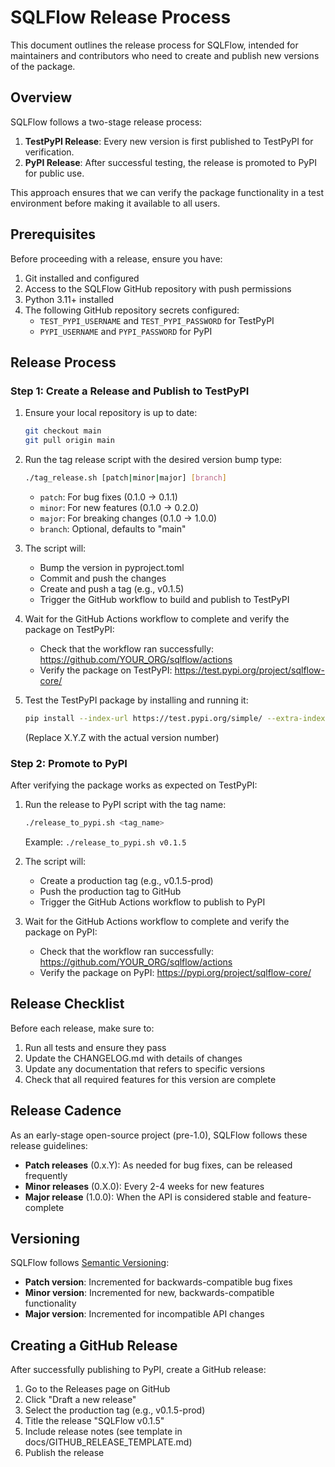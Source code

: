 # SQLFlow Release Process

This document outlines the release process for SQLFlow, intended for maintainers and contributors who need to create and publish new versions of the package.

## Overview

SQLFlow follows a two-stage release process:

1. **TestPyPI Release**: Every new version is first published to TestPyPI for verification.
2. **PyPI Release**: After successful testing, the release is promoted to PyPI for public use.

This approach ensures that we can verify the package functionality in a test environment before making it available to all users.

## Prerequisites

Before proceeding with a release, ensure you have:

1. Git installed and configured
2. Access to the SQLFlow GitHub repository with push permissions
3. Python 3.11+ installed
4. The following GitHub repository secrets configured:
   - `TEST_PYPI_USERNAME` and `TEST_PYPI_PASSWORD` for TestPyPI
   - `PYPI_USERNAME` and `PYPI_PASSWORD` for PyPI

## Release Process

### Step 1: Create a Release and Publish to TestPyPI

1. Ensure your local repository is up to date:
   ```bash
   git checkout main
   git pull origin main
   ```

2. Run the tag release script with the desired version bump type:
   ```bash
   ./tag_release.sh [patch|minor|major] [branch]
   ```
   - `patch`: For bug fixes (0.1.0 → 0.1.1)
   - `minor`: For new features (0.1.0 → 0.2.0)
   - `major`: For breaking changes (0.1.0 → 1.0.0)
   - `branch`: Optional, defaults to "main"

3. The script will:
   - Bump the version in pyproject.toml
   - Commit and push the changes
   - Create and push a tag (e.g., v0.1.5)
   - Trigger the GitHub workflow to build and publish to TestPyPI

4. Wait for the GitHub Actions workflow to complete and verify the package on TestPyPI:
   - Check that the workflow ran successfully: https://github.com/YOUR_ORG/sqlflow/actions
   - Verify the package on TestPyPI: https://test.pypi.org/project/sqlflow-core/

5. Test the TestPyPI package by installing and running it:
   ```bash
   pip install --index-url https://test.pypi.org/simple/ --extra-index-url https://pypi.org/simple/ sqlflow-core==X.Y.Z
   ```
   (Replace X.Y.Z with the actual version number)

### Step 2: Promote to PyPI

After verifying the package works as expected on TestPyPI:

1. Run the release to PyPI script with the tag name:
   ```bash
   ./release_to_pypi.sh <tag_name>
   ```
   Example: `./release_to_pypi.sh v0.1.5`

2. The script will:
   - Create a production tag (e.g., v0.1.5-prod)
   - Push the production tag to GitHub
   - Trigger the GitHub Actions workflow to publish to PyPI

3. Wait for the GitHub Actions workflow to complete and verify the package on PyPI:
   - Check that the workflow ran successfully: https://github.com/YOUR_ORG/sqlflow/actions
   - Verify the package on PyPI: https://pypi.org/project/sqlflow-core/

## Release Checklist

Before each release, make sure to:

1. Run all tests and ensure they pass
2. Update the CHANGELOG.md with details of changes
3. Update any documentation that refers to specific versions
4. Check that all required features for this version are complete

## Release Cadence

As an early-stage open-source project (pre-1.0), SQLFlow follows these release guidelines:

- **Patch releases** (0.x.Y): As needed for bug fixes, can be released frequently
- **Minor releases** (0.X.0): Every 2-4 weeks for new features
- **Major release** (1.0.0): When the API is considered stable and feature-complete

## Versioning

SQLFlow follows [Semantic Versioning](https://semver.org/):

- **Patch version**: Incremented for backwards-compatible bug fixes
- **Minor version**: Incremented for new, backwards-compatible functionality
- **Major version**: Incremented for incompatible API changes

## Creating a GitHub Release

After successfully publishing to PyPI, create a GitHub release:

1. Go to the Releases page on GitHub
2. Click "Draft a new release"
3. Select the production tag (e.g., v0.1.5-prod)
4. Title the release "SQLFlow v0.1.5"
5. Include release notes (see template in docs/GITHUB_RELEASE_TEMPLATE.md)
6. Publish the release
